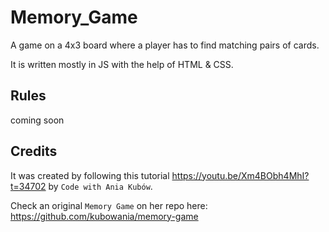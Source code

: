 # Memory_Game

A game on a 4x3 board where a player has to find matching pairs of cards. 

It is written mostly in JS with the help of HTML & CSS.

## Rules
coming soon

## Credits
It was created by following this tutorial https://youtu.be/Xm4BObh4MhI?t=34702 by 
`Code with Ania Kubów`. 

Check an original `Memory Game` on her repo here: https://github.com/kubowania/memory-game
